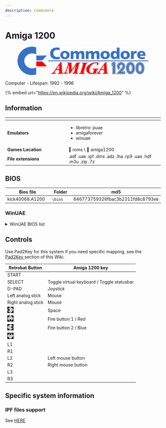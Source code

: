 ```yaml
---
description: Commodore
---
```


# Amiga 1200



<div align="left">

<figure><img src="https://raw.githubusercontent.com/fabricecaruso/es-theme-carbon/5149a33eed46b2af638b06119397d4023b75131f/art/logos/amiga1200.svg" alt=""><figcaption></figcaption></figure>

</div>

Computer - Lifespan: 1992 - 1996

{% embed url="https://en.wikipedia.org/wiki/Amiga_1200" %}

## Information

<table data-header-hidden><thead><tr><th width="184"></th><th></th><th data-hidden></th></tr></thead><tbody><tr><td><strong>Emulators</strong></td><td><ul><li>libretro: puae</li><li>amigaforever</li><li>winuae</li></ul></td><td></td></tr><tr><td><strong>Games Location</strong></td><td><span data-gb-custom-inline data-tag="emoji" data-code="1f4c1">📁</span> roms \ <span data-gb-custom-inline data-tag="emoji" data-code="1f4c2">📂</span> amiga1200</td><td></td></tr><tr><td><strong>File extensions</strong></td><td>.adf .uae .ipf .dms .adz .lha .rp9 .uae .hdf .m3u .zip .7z</td><td></td></tr></tbody></table>

## BIOS

<table><thead><tr><th width="193">Bios file</th><th width="142.03610108303252">Folder</th><th>md5</th></tr></thead><tbody><tr><td>kick40068.A1200</td><td><code>\bios</code></td><td>646773759326fbac3b2311fd8c8793ee</td></tr></tbody></table>

### WinUAE

<details>

<summary>WinUAE BIOS list</summary>

Kickstart v3.1 r40.068 (1993-12)(Commodore)(A1200)\[!].rom\
or\
Kickstart - 391774-01 (USA, Europe) (v3.1 Rev 40.068) (A1200).rom\
or\
kick40068.A1200

</details>

## Controls

Use Pad2Key for this system if you need specific mapping, see the [Pad2Key ](../../../../controllers/pad2key.md)section of this Wiki.

| Retrobat Button                                   | Amiga 1200 key                             |
| ------------------------------------------------- | ------------------------------------------ |
| START                                             |                                            |
| SELECT                                            | Toggle virtual keyboard / Toggle statusbar |
| D-PAD                                             | Joystick                                   |
| Left analog stick                                 | Mouse                                      |
| Right analog stick                                | Mouse                                      |
| ![](<../../../../.gitbook/assets/image (43).png>) | Space                                      |
| ![](<../../../../.gitbook/assets/image (25).png>) | Fire button 1 / Red                        |
| ![](<../../../../.gitbook/assets/image (11).png>) | Fire button 2 / Blue                       |
| ![](<../../../../.gitbook/assets/image (45).png>) |                                            |
| L1                                                |                                            |
| R1                                                |                                            |
| L2                                                | Left mouse button                          |
| R2                                                | Right mouse button                         |
| L3                                                |                                            |
| R3                                                |                                            |

## Specific system information

### IPF files support

See [HERE](amiga-4000.md#specific-system-information)
